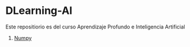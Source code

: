 # DLearning-AI
Este repositiorio es del curso Aprendizaje Profundo e Inteligencia Artificial

1. [Numpy]()
